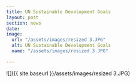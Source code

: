 ```yaml
---
title: UN Sustainable Development Goals
layout: post
section: news
date: 
image:
  url: "/assets/images/resized 3.JPG"
  alt: UN Sustainable Development Goals
  name: "/assets/images/resized 3.JPG"

---
```

![]({{ site.baseurl }}/assets/images/resized 3.JPG)